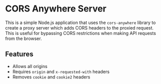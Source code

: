 # CORS Anywhere Server

This is a simple Node.js application that uses the `cors-anywhere` library to create a proxy server which adds CORS headers to the proxied request. This is useful for bypassing CORS restrictions when making API requests from the browser.

## Features
- Allows all origins
- Requires `origin` and `x-requested-with` headers
- Removes `cookie` and `cookie2` headers